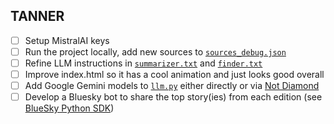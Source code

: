 ## TANNER
- [ ] Setup MistralAI keys
- [ ] Run the project locally, add new sources to [```sources_debug.json```](./config/sources_debug.json)
- [ ] Refine LLM instructions in [```summarizer.txt```](./config/summarizer.txt) and [```finder.txt```](./config/finder.txt)
- [ ] Improve index.html so it has a cool animation and just looks good overall
- [ ] Add Google Gemini models to [```llm.py```](./utils/llm.py) either directly or via [Not Diamond](https://notdiamond.readme.io/v1.1/docs/supported-models)
- [ ] Develop a Bluesky bot to share the top story(ies) from each edition (see [BlueSky Python SDK](https://atproto.blue/en/latest/))
